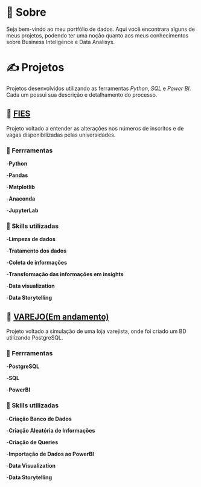 # :wave: Sobre

Seja bem-vindo ao meu portfólio de dados. Aqui você encontrara alguns de meus projetos, podendo ter uma noção quanto aos meus conhecimentos sobre Business Inteligence e Data Analisys.

# :writing_hand: Projetos

Projetos desenvolvidos utilizando as ferramentas *Python*, *SQL* e *Power BI*. Cada um possui sua descrição e detalhamento do processo.

## :open_book: [FIES](https://github.com/Pakcro/portfolio_dados_fies)

Projeto voltado a entender as alterações nos números de inscritos e de vagas disponibilizadas pelas universidades.

### :wrench: Ferrramentas

-**Python**

-**Pandas**

-**Matplotlib**

-**Anaconda**

-**JupyterLab**

### :memo: Skills utilizadas

-**Limpeza de dados**

-**Tratamento dos dados**

-**Coleta de informações**

-**Transformação das informações em insights**

-**Data visualization**

-**Data Storytelling**

## :money_with_wings: [VAREJO(Em andamento)](https://github.com/matheusssilveira220/portfolio_dados_varejo)

Projeto voltado a simulação de uma loja varejista, onde foi criado um BD utilizando PostgreSQL.

### :wrench: Ferrramentas

-**PostgreSQL**

-**SQL**

-**PowerBI**


### :memo: Skills utilizadas

-**Criação Banco de Dados**

-**Criação Aleatória de Informações**

-**Criação de Queries**

-**Importação de Dados ao PowerBI**

-**Data Visualization**

-**Data Storytelling**


